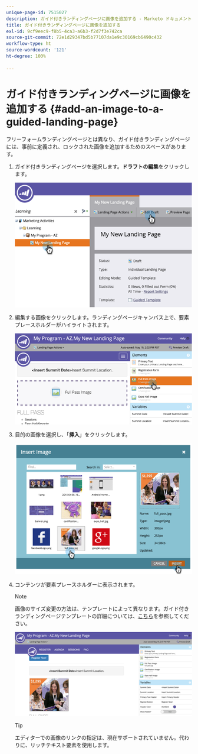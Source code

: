 ```yaml
---
unique-page-id: 7515027
description: ガイド付きランディングページに画像を追加する - Marketo ドキュメント - 製品ドキュメント
title: ガイド付きランディングページに画像を追加する
exl-id: 9cf9eec9-f8b5-4ca3-a6b3-f2d7f3e742ca
source-git-commit: 72e1d29347bd5b77107da1e9c30169cb6490c432
workflow-type: ht
source-wordcount: '121'
ht-degree: 100%

---
```


# ガイド付きランディングページに画像を追加する {#add-an-image-to-a-guided-landing-page}

フリーフォームランディングページとは異なり、ガイド付きランディングページには、事前に定義され、ロックされた画像を追加するためのスペースがあります。

1. ガイド付きランディングページを選択します。**ドラフトの編集**&#x200B;をクリックします。

   ![](assets/image2015-5-19-14-3a1-3a26.png)

1. 編集する画像をクリックします。ランディングページキャンバス上で、要素プレースホルダーがハイライトされます。

   ![](assets/image2015-5-19-14-3a4-3a29.png)

1. 目的の画像を選択し、「**挿入**」をクリックします。

   ![](assets/image2015-5-20-10-3a37-3a33.png)

1. コンテンツが要素プレースホルダーに表示されます。

   >[!NOTE]
   >
   >画像のサイズ変更の方法は、テンプレートによって異なります。ガイド付きランディングページテンプレートの詳細については、[こちら](/help/marketo/product-docs/demand-generation/landing-pages/landing-page-templates/create-a-guided-landing-page-template.md)を参照してください。

   ![](assets/image2015-5-20-10-3a39-3a34.png)

   >[!TIP]
   >
   >エディターでの画像のリンクの指定は、現在サポートされていません。代わりに、リッチテキスト要素を使用します。
